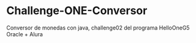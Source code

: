# Challenge-ONE-Conversor
Conversor de monedas con java, challenge02 del programa HelloOneG5 Oracle + Alura
